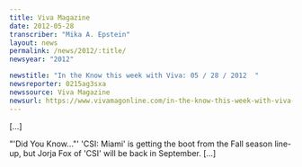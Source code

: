 ```yaml
---
title: Viva Magazine
date: 2012-05-28
transcriber: "Mika A. Epstein"
layout: news
permalink: /news/2012/:title/
newsyear: "2012"

newstitle: "In the Know this week with Viva: 05 / 28 / 2012  "
newsreporter: 0215ag3sxa
newssource: Viva Magazine
newsurl: https://www.vivamagonline.com/in-the-know-this-week-with-viva-05-28-2012/
---
```


[...]

"'Did You Know..."' 'CSI: Miami' is getting the boot from the Fall season line-up, but Jorja Fox of 'CSI' will be back in September. [...]
